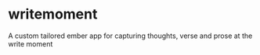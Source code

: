 writemoment
===========

A custom tailored ember app for capturing thoughts, verse and prose at the write moment
